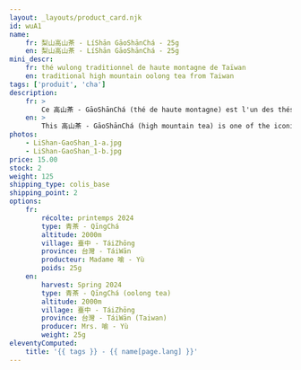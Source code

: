 ```yaml
---
layout: _layouts/product_card.njk
id: wuA1
name:
    fr: 梨山高山茶 - LíShān GāoShānChá - 25g
    en: 梨山高山茶 - LíShān GāoShānChá - 25g
mini_descr:
    fr: thé wulong traditionnel de haute montagne de Taïwan
    en: traditional high mountain oolong tea from Taiwan
tags: ['produit', 'cha']
description: 
    fr: >
        Ce 高山茶 - GāoShānChá (thé de haute montagne) est l'un des thés 烏龍 - WūLóng emblématiques de 臺灣 - Táiwān. 梨山 - LíShān est situé à 臺中市 - TáiZhōng à une altitude moyenne de 2000 mètres.<!--more--> Il n'y a que deux récoltes par an. En raison de la grande différence de température entre le jour et la nuit, le thé pousse lentement et les feuilles sont plus épaisses. Dans les montagnes avec les nuages et la brume persistante, la durée d'ensoleillement est courte, ce qui réduit la teneur en catéchines et donc l'astringence.
    en: >
        This 高山茶 - GāoShānChá (high mountain tea) is one of the iconic 烏龍 - WūLóng teas of 臺灣 - Táiwān. 梨山 - LíShān is located in 臺中市 - TáiZhōng at an average altitude of 2000 meters.<!--more--> There are only two harvests per year. Due to the significant temperature difference between day and night, the tea grows slowly, resulting in thicker leaves. In the mountains with persistent clouds and mist, sunlight duration is short, reducing catechin content and thus astringency.
photos:
    - LiShan-GaoShan_1-a.jpg
    - LiShan-GaoShan_1-b.jpg
price: 15.00
stock: 2
weight: 125
shipping_type: colis_base
shipping_point: 2
options:
    fr:
        récolte: printemps 2024
        type: 青茶 - QīngChá
        altitude: 2000m
        village: 臺中 - TáiZhōng
        province: 台灣 - TáiWān
        producteur: Madame 喻 - Yù
        poids: 25g
    en:
        harvest: Spring 2024
        type: 青茶 - QīngChá (oolong tea)
        altitude: 2000m
        village: 臺中 - TáiZhōng
        province: 台灣 - TáiWān (Taiwan)
        producer: Mrs. 喻 - Yù
        weight: 25g
eleventyComputed:
    title: '{{ tags }} - {{ name[page.lang] }}'
---
```

